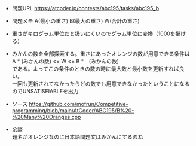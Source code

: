 - 問題URL
  https://atcoder.jp/contests/abc195/tasks/abc195_b

- 問題メモ
A(最小の重さ) B(最大の重さ) W(合計の重さ)

- 重さがキログラム単位だと扱いにくいのでグラム単位に変換（1000を掛ける）  
- みかんの数を全部探索する。重さにあったオレンジの数が用意できる条件は  
A * (みかんの数) <= W <= B *　(みかんの数)  
である。よってこの条件のときの数の時に最大数と最小数を更新すれば良い。  
一回も更新されてなかったらどの数でも用意できなかったということになるのでUNSATISFIABLEを出力

- ソース
https://github.com/mofrun/Competitive-programming/blob/main/AtCoder/ABC195/B%20-%20Many%20Oranges.cpp


- 余談  
題名がオレンジなのに日本語問題文はみかんにするのね
